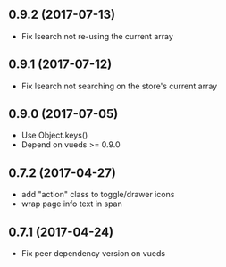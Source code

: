 ## 0.9.2 (2017-07-13)

* Fix lsearch not re-using the current array

## 0.9.1 (2017-07-12)

* Fix lsearch not searching on the store's current array

## 0.9.0 (2017-07-05)

* Use Object.keys()
* Depend on vueds >= 0.9.0

## 0.7.2 (2017-04-27)

* add "action" class to toggle/drawer icons
* wrap page info text in span

## 0.7.1 (2017-04-24)

* Fix peer dependency version on vueds
